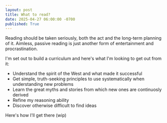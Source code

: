```yaml
---
layout: post
title: What to read?
date: 2025-04-27 06:00:00 -0700
published: True 
---
```


Reading should be taken seriously, both the act and the long-term planning of it. 
Aimless, passive reading is just another form of entertainment and procrastination.

I'm set out to build a curriculum and here's what I'm looking to get out from it:
- Understand the spirit of the West and what made it successful
- Get simple, truth-seeking principles to use systematically when understanding new problems 
- Learn the great myths and stories from which new ones are continuosly derived 
- Refine my reasoning ability
- Discover otherwise difficult to find ideas 

Here's how I'll get there (wip)
